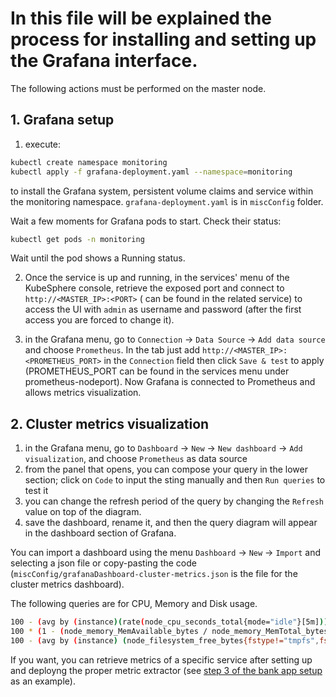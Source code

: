 # In this file will be explained the process for installing and setting up the Grafana interface.

The following actions must be performed on the master node.

## 1. Grafana setup
  1. execute:
   ```bash
   kubectl create namespace monitoring
   kubectl apply -f grafana-deployment.yaml --namespace=monitoring
   ```
  to install the Grafana system, persistent volume claims and service within the monitoring namespace. `grafana-deployment.yaml` is in `miscConfig` folder.
  
  Wait a few moments for Grafana pods to start. Check their status:
   ```bash
   kubectl get pods -n monitoring
   ```
   Wait until the pod shows a Running status.
  
  2. Once the service is up and running, in the services' menu of the KubeSphere console, retrieve the exposed port and connect to `http://<MASTER_IP>:<PORT>` (<PORT> can be found in the related service) to access the UI with `admin` as username and password (after the first access you are forced to change it).
  
  3. in the Grafana menu, go to `Connection` -> `Data Source` -> `Add data source` and choose `Prometheus`. In the tab just add `http://<MASTER_IP>:<PROMETHEUS_PORT>` in the `Connection` field then click `Save & test` to apply (PROMETHEUS_PORT can be found in the services menu under prometheus-nodeport). Now Grafana is connected to Prometheus and allows metrics visualization.

## 2. Cluster metrics visualization
  1. in the Grafana menu, go to `Dashboard` -> `New` -> `New dashboard` -> `Add visualization`, and choose `Prometheus` as data source
  2. from the panel that opens, you can compose your query in the lower section; click on `Code` to input the sting manually and then `Run queries` to test it
  3. you can change the refresh period of the query by changing the `Refresh` value on top of the diagram.
  4. save the dashboard, rename it, and then the query diagram will appear in the dashboard section of Grafana.

You can import a dashboard using the menu `Dashboard` -> `New` -> `Import` and selecting a json file or copy-pasting the code (`miscConfig/grafanaDashboard-cluster-metrics.json` is the file for the cluster metrics dashboard).

The following queries are for CPU, Memory and Disk usage.
```sh
100 - (avg by (instance)(rate(node_cpu_seconds_total{mode="idle"}[5m])) * 100)
100 * (1 - (node_memory_MemAvailable_bytes / node_memory_MemTotal_bytes))
100 - (avg by (instance) (node_filesystem_free_bytes{fstype!="tmpfs",fstype!="overlay"}) / avg by (instance) (node_filesystem_size_bytes{fstype!="tmpfs",fstype!="overlay"})) * 100
``` 
If you want, you can retrieve metrics of a specific service after setting up and deployng the proper metric extractor (see [step 3 of the bank app setup](Bank_setup.md) as an example).
